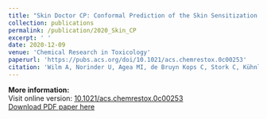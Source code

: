```yaml
---
title: "Skin Doctor CP: Conformal Prediction of the Skin Sensitization Potential of Small Organic Molecules"
collection: publications
permalink: /publication/2020_Skin_CP
excerpt: ' '
date: 2020-12-09
venue: 'Chemical Research in Toxicology'
paperurl: 'https://pubs.acs.org/doi/10.1021/acs.chemrestox.0c00253'
citation: 'Wilm A, Norinder U, Agea MI, de Bruyn Kops C, Stork C, Kühnl J, Kirchmair J. Skin Doctor CP: Conformal Prediction of the Skin Sensitization Potential of Small Organic Molecules. Chem Res Toxicol. 2021 Feb 15;34(2):330-344. doi: 10.1021/acs.chemrestox.0c00253. Epub 2020 Dec 9. PMID: 33295759; PMCID: PMC7887802.'
---
```


**More information:**  
Visit online version: [10.1021/acs.chemrestox.0c00253](https://pubs.acs.org/doi/10.1021/acs.chemrestox.0c00253)  
[Download PDF paper here](https://ALBruzos.github.io/files/papers/2020_Skin_CP.pdf)  


